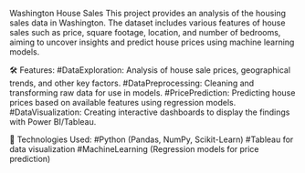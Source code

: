 Washington House Sales
This project provides an analysis of the housing sales data in Washington. The dataset includes various features of house sales such as price, square footage, location, and number of bedrooms, aiming to uncover insights and predict house prices using machine learning models.

🛠️ Features:
#DataExploration: Analysis of house sale prices, geographical trends, and other key factors.
#DataPreprocessing: Cleaning and transforming raw data for use in models.
#PricePrediction: Predicting house prices based on available features using regression models.
#DataVisualization: Creating interactive dashboards to display the findings with Power BI/Tableau.

🔧 Technologies Used:
#Python (Pandas, NumPy, Scikit-Learn)
#Tableau for data visualization
#MachineLearning (Regression models for price prediction)
